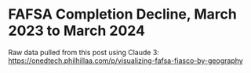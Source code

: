 # FAFSA Completion Decline, March 2023 to March 2024

Raw data pulled from this post using Claude 3: https://onedtech.philhillaa.com/p/visualizing-fafsa-fiasco-by-geography
